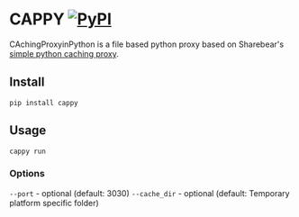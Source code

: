 # CAPPY [![PyPI](https://img.shields.io/pypi/v/cappy.svg?maxAge=2592000?style=plastic)](https://pypi.python.org/pypi/cappy/)

CAchingProxyinPython is a file based python proxy based on Sharebear's
[simple python caching proxy](http://sharebear.co.uk/blog/2009/09/17/very-simple-python-caching-proxy/).

## Install

```pip install cappy```

## Usage

```cappy run```

### Options
```--port``` - optional (default: 3030)
```--cache_dir``` - optional (default: Temporary platform specific folder)
